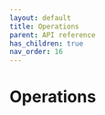 ```yaml
---
layout: default
title: Operations
parent: API reference
has_children: true
nav_order: 16
---
```

Operations
=========

<!-- START doctoc generated TOC please keep comment here to allow auto update -->
<!-- DON'T EDIT THIS SECTION, INSTEAD RE-RUN doctoc TO UPDATE -->
<!-- END doctoc generated TOC please keep comment here to allow auto update -->
